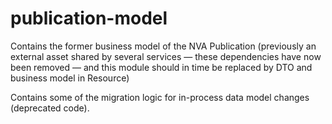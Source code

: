 # publication-model

Contains the former business model of the NVA Publication (previously an external asset shared by several services — these dependencies have now been removed — and this module should in time be replaced by DTO and business model in Resource) 

Contains some of the migration logic for in-process data model changes (deprecated code). 